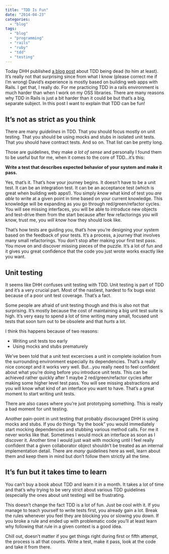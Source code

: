 ```yaml
---
title: "TDD Is Fun"
date: "2014-04-23"
categories: 
  - "blog"
tags: 
  - "blog"
  - "programming"
  - "rails"
  - "ruby"
  - "tdd"
  - "testing"
---
```


Today DHH published [a blog post](http://david.heinemeierhansson.com/2014/tdd-is-dead-long-live-testing.html) about TDD being dead (to him at least). It’s really not that surprising since from what I know (please correct me if I’m wrong) David’s experience is mostly based on building web apps with Rails. I get that, I really do. For me practicing TDD in a rails environment is much harder than when I work on my OSS libraries. There are many reasons why TDD in Rails is just a bit harder than it could be but that’s a big, separate subject. In this post I want to explain that TDD can be fun!

## It’s not as strict as you think

There are many _guidelines_ in TDD. That you should focus mostly on unit testing. That you should be using mocks and stubs in isolated unit tests. That you should have contract tests. And so on. That list can be pretty long.

Those are guidelines, they make _a lot of sense_ and personally I found them to be useful but for me, when it comes to the core of TDD…it’s this:

**Write a test that describes expected behavior of your system and make it pass.**

Yes, that’s it. That’s how your journey begins. It doesn’t have to be a unit test. It can be an integration test. It can be an acceptance test (which is great when building web apps!). You simply _know_ what kind of test you _are able_ to write at a given point in time based on your current knowledge. This knowledge will be expanding as you go through red/green/refactor cycles. You will see missing interfaces, you will be able to introduce new objects and test-drive them from the start because after few refactorings you will know, trust me, you _will know_ how they should look like.

That’s how tests are guiding you, that’s how you’re designing your system based on the feedback of your tests. It’s a process, a journey that involves many small refactorings. You don’t stop after making your first test pass. You move on and discover missing pieces of the puzzle. It’s a lot of fun and it gives you great confidence that the code you just wrote works exactly like you want.

## Unit testing

It seems like DHH confuses unit testing with TDD. Unit testing is part of TDD and it’s a very crucial part. Most of the nastiest, hardest to fix bugs exist because of a poor unit test coverage. That’s a fact.

Some people are afraid of unit testing though and this is also not that surprising. It’s mostly because the cost of maintaining a big unit test suite is high. It’s very easy to spend a lot of time writing many small, focused unit tests that soon turn out to be obsolete and that _hurts_ a lot.

I think this happens because of two reasons:

- Writing unit tests too early
- Using mocks and stubs prematurely

We’ve been told that a unit test excercises a unit in complete isolation from the surrounding environment especially its dependencies. That’s a really nice concept and it works very well. But…you really need to feel confident about what you’re doing before you introduce unit tests. This can be achieved rather quickly after 1 maybe 2 red/green/refactor cycles after making some higher level test pass. You will see missing abstractions and you will know what kind of an interface you want to have. That’s a great moment to start writing unit tests.

There are also cases where you’re just prototyping something. This is really a bad moment for unit testing.

Another pain-point in unit testing that probably discouraged DHH is using mocks and stubs. If you do things “by the book” you would immediately start mocking dependencies and stubbing various method calls. For me it never works like that. Sometimes I would mock an interface as soon as I discover it. Another time I would just wait with mocking until I feel really confident that a given collaborator object shouldn’t be treated as an internal implementation detail. There are _many_ guidelines here as well, learn about them and keep them in mind but don’t follow them strictly all the time.

## It’s fun but it takes time to learn

You can’t buy a book about TDD and learn it in a month. It takes a lot of time and that’s why trying to be very strict about various TDD guidelines (especially the ones about unit testing) will be frustrating.

This doesn’t change the fact TDD is a lot of fun. Just be cool with it. If you manage to teach yourself to write tests first, you already gain a lot. Break the rules whenever you feel they are blocking you or slowing you down. If you broke a rule and ended up with problematic code you’ll at least learn why following that rule in a given context is a good idea.

Chill out, doesn’t matter if you get things right during first or fifth attempt, the process is all that counts. Write a test, make it pass, look at the code and take it from there.
